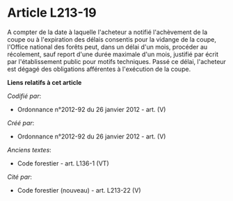 # Article L213-19

A compter de la date à laquelle l'acheteur a notifié l'achèvement de la coupe ou à l'expiration des délais consentis pour la
vidange de la coupe, l'Office national des forêts peut, dans un délai d'un mois, procéder au récolement, sauf report d'une
durée maximale d'un mois, justifié par écrit par l'établissement public pour motifs techniques. Passé ce délai, l'acheteur
est dégagé des obligations afférentes à l'exécution de la coupe.

**Liens relatifs à cet article**

_Codifié par_:

  - Ordonnance n°2012-92 du 26 janvier 2012 - art. (V)

_Créé par_:

  - Ordonnance n°2012-92 du 26 janvier 2012 - art. (V)

_Anciens textes_:

  - Code forestier - art. L136-1 (VT)

_Cité par_:

  - Code forestier (nouveau) - art. L213-22 (V)
